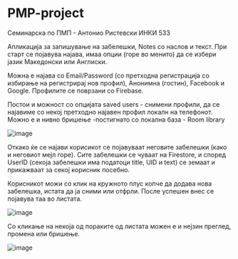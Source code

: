 # PMP-project
Семинарска по ПМП - Антонио Ристевски ИНКИ 533

Апликација за запишување на забелешки, Notes со наслов и текст.
При старт се појавува најава, имаа опции (горе во менито) да се избери јазик Македонски или Англиски.

Можна е најава со Email/Password (со претходна регистрација со избирање на регистрирај нов профил), Анонимна (гостин), Facebook и Google.
Профилите се поврзани со Firebase.

Постои и можност со опцијата saved users - снимени профили, да се најавиме со некој претходно најавен профил локалн на телефонот. 
Можно е и нивно бришење
-постигнато со локална база - Room library


![image](https://user-images.githubusercontent.com/62266696/173671411-dae79224-1f62-4952-8354-c69ca99ee525.png)

Откако ќе се најави корисикот се појавуваат неговите забелешки (како и неговиот мејл горе). Сите забелешки се чуваат на Firestore, и според UserID (секоја забелешки има податоци title, UID и text) се земаат и прикажваат за секој корисник посебно.

Корисникот можи со клик на кружното плус копче да додава нова забелешка, истата да ја сними или отфрли. После успешен внес се појавува таа во листата.

![image](https://user-images.githubusercontent.com/62266696/173672926-e10d7876-dc77-4432-891e-45541c14decf.png)

Со кликање на некоја од пораките од листата можен е и нејзин преглед, промена или бришење.

![image](https://user-images.githubusercontent.com/62266696/173676502-a3a7e030-41c3-438a-8966-2b8fd5f0e4a3.png)



